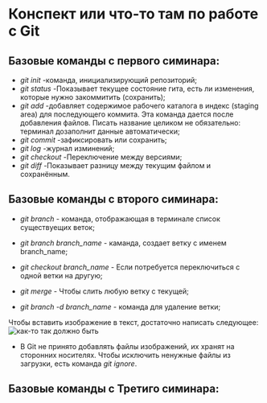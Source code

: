 # Конспект или что-то там  по работе с Git

## Базовые команды с первого симинара:

* *git init* -команда, инициализирующий репозиторий;
* *git status* -Показывает текущее состояние гита, есть ли изменения, которые нужно закоммитить (сохранить);
* *git add* -добавляет содержимое рабочего каталога  в индекс (staging area) для последующего коммита. Эта команда дается после добавления файлов. Писать название целиком не обязательно: терминал дозаполнит данные автоматически;
* *git commit* -зафиксировать или сохранить;
* *git log* -журнал изминений;
* *git checkout* -Переключение между версиями;
* *git diff* -Показывает разницу между текущим файлом и сохранённым.

## Базовые команды с второго симинара:

* *git branch* - команда, отображающая в терминале список существуещих веток;

* *git branch branch_name* - каманда, создает ветку с именем branch_name;

* *git checkout branch_name* - Если потребуется переключиться с одной ветки на другую;

* *git merge* - Чтобы слить любую ветку с текущей;

* *git branch -d branch_name* - команда для удаление ветки;

Чтобы вставить изображение в текст, достаточно написать следующее:
![как-то так должно быть](brah.jpg)
* В Git не принято добавлять файлы изображений, их хранят на сторонних носителях. Чтобы исключить ненужные файлы из загрузки, есть команда *git ignore*.

## Базовые команды с Третиго симинара:

